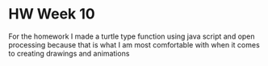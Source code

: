 # HW Week 10

For the homework I made a turtle type function using java script and open processing because that is what I am most comfortable with when it comes to creating drawings and animations
